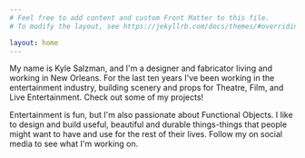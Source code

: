 ```yaml
---
# Feel free to add content and custom Front Matter to this file.
# To modify the layout, see https://jekyllrb.com/docs/themes/#overriding-theme-defaults

layout: home
---
```


My name is Kyle Salzman, and I'm a designer and fabricator living and working in New Orleans. For the last ten years I've been working in the entertainment industry, building scenery and props for Theatre, Film, and Live Entertainment. Check out some of my projects!

Entertainment is fun, but I'm also passionate about Functional Objects. I like to design and build useful, beautiful and durable things-things that people might want to have and use for the rest of their lives. Follow my on social media to see what I'm working on.
